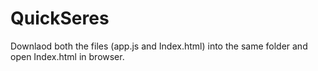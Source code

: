 # QuickSeres

Downlaod both the files (app.js and Index.html) into the same folder and open Index.html in browser.

